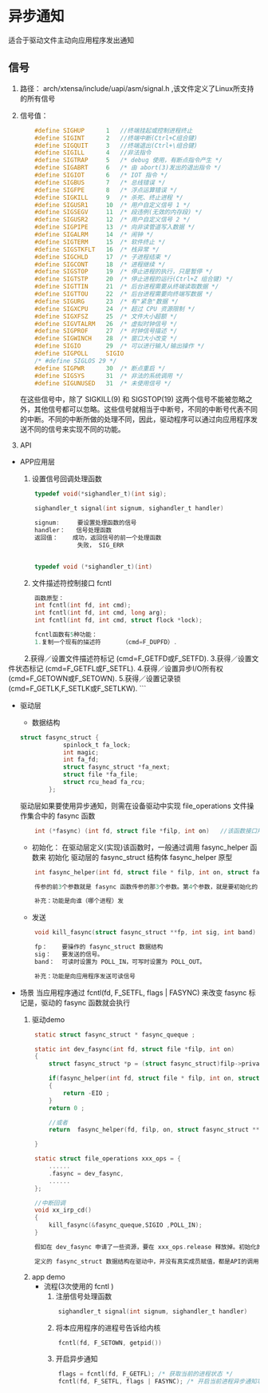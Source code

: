 # 异步通知
适合于驱动文件主动向应用程序发出通知

## 信号
1. 路径： arch/xtensa/include/uapi/asm/signal.h ,该文件定义了Linux所支持的所有信号

2. 信号值：
    ```C
        #define SIGHUP      1   //终端挂起或控制进程终止
        #define SIGINT      2   //终端中断(Ctrl+C组合键)
        #define SIGQUIT     3   //终端退出(Ctrl+\组合键)
        #define SIGILL      4   //非法指令
        #define SIGTRAP     5   /* debug 使用，有断点指令产生 */
        #define SIGABRT     6   /* 由 abort(3)发出的退出指令 */
        #define SIGIOT      6   /* IOT 指令 */
        #define SIGBUS      7   /* 总线错误 */
        #define SIGFPE      8   /* 浮点运算错误 */
        #define SIGKILL     9   /* 杀死、终止进程 */
        #define SIGUSR1     10  /* 用户自定义信号 1 */
        #define SIGSEGV     11  /* 段违例(无效的内存段) */
        #define SIGUSR2     12  /* 用户自定义信号 2 */
        #define SIGPIPE     13  /* 向非读管道写入数据 */
        #define SIGALRM     14  /* 闹钟 */
        #define SIGTERM     15  /* 软件终止 */
        #define SIGSTKFLT   16  /* 栈异常 */
        #define SIGCHLD     17  /* 子进程结束 */
        #define SIGCONT     18  /* 进程继续 */
        #define SIGSTOP     19  /* 停止进程的执行，只是暂停 */
        #define SIGTSTP     20  /* 停止进程的运行(Ctrl+Z 组合键) */
        #define SIGTTIN     21  /* 后台进程需要从终端读取数据 */
        #define SIGTTOU     22  /* 后台进程需要向终端写数据 */
        #define SIGURG      23  /* 有"紧急"数据 */
        #define SIGXCPU     24  /* 超过 CPU 资源限制 */
        #define SIGXFSZ     25  /* 文件大小超额 */
        #define SIGVTALRM   26  /* 虚拟时钟信号 */
        #define SIGPROF     27  /* 时钟信号描述 */
        #define SIGWINCH    28  /* 窗口大小改变 */
        #define SIGIO       29  /* 可以进行输入/输出操作 */
        #define SIGPOLL     SIGIO
        /* #define SIGLOS 29 */
        #define SIGPWR      30  /* 断点重启 */
        #define SIGSYS      31  /* 非法的系统调用 */
        #define SIGUNUSED   31  /* 未使用信号 */
    ```
    在这些信号中，除了 SIGKILL(9) 和 SIGSTOP(19) 这两个信号不能被忽略之外，其他信号都可以忽略。这些信号就相当于中断号，不同的中断号代表不同的中断。不同的中断所做的处理不同，因此，驱动程序可以通过向应用程序发送不同的信号来实现不同的功能。

3. API
* APP应用层
    1. 设置信号回调处理函数
    ```C
        typedef void(*sighandler_t)(int sig);

        sighandler_t signal(int signum, sighandler_t handler)

        signum:     要设置处理函数的信号
        handler：   信号处理函数
        返回值：    成功，返回信号的前一个处理函数
                    失败， SIG_ERR


        typedef void (*sighandler_t)(int)
    ```

    2. 文件描述符控制接口 fcntl
    ```C
        函数原型：          
        int fcntl(int fd, int cmd);
        int fcntl(int fd, int cmd, long arg);         
        int fcntl(int fd, int cmd, struct flock *lock);

        fcntl函数有5种功能：
        1.复制一个现有的描述符      （cmd=F_DUPFD）.
　　    2.获得／设置文件描述符标记   (cmd=F_GETFD或F_SETFD).
        3.获得／设置文件状态标记    (cmd=F_GETFL或F_SETFL).
        4.获得／设置异步I/O所有权   (cmd=F_GETOWN或F_SETOWN).
        5.获得／设置记录锁          (cmd=F_GETLK,F_SETLK或F_SETLKW).
    ```



* 驱动层
    * 数据结构
    ```C
    struct fasync_struct {
                spinlock_t fa_lock;
                int magic;
                int fa_fd;
                struct fasync_struct *fa_next;
                struct file *fa_file;
                struct rcu_head fa_rcu;
            };
    ```

    驱动层如果要使用异步通知，则需在设备驱动中实现 file_operations 文件操作集合中的 fasync 函数
    ```C
        int (*fasync) (int fd, struct file *filp, int on)   //该函数接口用于实现 指定app层进程，即 该驱动的信号发送到哪个进程
    ```
    * 初始化：  在驱动层定义(实现)该函数时，一般通过调用  fasync_helper 函数来 初始化 驱动层的 fasync_struct 结构体
    fasync_helper 原型
    ```C
        int fasync_helper(int fd, struct file * filp, int on, struct fasync_struct **fapp)

        传参的前3个参数就是 fasync 函数传参的那3个参数。第4个参数，就是要初始化的 fasync_struct 结构

        补充：功能是向谁（哪个进程）发
    ```
    * 发送
    ```C
        void kill_fasync(struct fasync_struct **fp, int sig, int band)

        fp：    要操作的 fasync_struct 数据结构
        sig：   要发送的信号。
        band：  可读时设置为 POLL_IN，可写时设置为 POLL_OUT。

        补充：功能是向应用程序发送可读信号
    ```

* 场景
    当应用程序通过 fcntl(fd, F_SETFL, flags | FASYNC) 来改变 fasync 标记是，驱动的 fasync 函数就会执行
    1. 驱动demo
    ```C
        static struct fasync_struct * fasync_queque ;

        static int dev_fasync(int fd, struct file *filp, int on)
        {
            struct fasync_struct *p = (struct fasync_struct)filp->private_data;

            if(fasync_helper(int fd, struct file * filp, int on, struct fasync_struct **fapp))  //初始化
            {
                return -EIO ;
            }
            return 0 ;

            //或者
            return  fasync_helper(fd, filp, on, struct fasync_struct **fapp);

        }

        static struct file_operations xxx_ops = {
            ......
            .fasync = dev_fasync,
            ......
        };

        //中断回调
        void xx_irp_cd()
        {
            kill_fasync(&fasync_queque,SIGIO ,POLL_IN);
        }

        假如在 dev_fasync 申请了一些资源，要在 xxx_ops.release 释放掉。初始化的信号不用释放 。

        定义的 fasync_struct 数据结构在驱动中，并没有真实成员赋值，都是API的调用
    ```

    2. app demo
        * 流程(3次使用的 fcntl )
            1. 注册信号处理函数 
            ```C
                sighandler_t signal(int signum, sighandler_t handler)
            ```
            2. 将本应用程序的进程号告诉给内核
            ```C
                fcntl(fd, F_SETOWN, getpid())
            ```
            3. 开启异步通知
            ```C
                flags = fcntl(fd, F_GETFL); /* 获取当前的进程状态 */
                fcntl(fd, F_SETFL, flags | FASYNC); /* 开启当前进程异步通知功能 */
            ```



